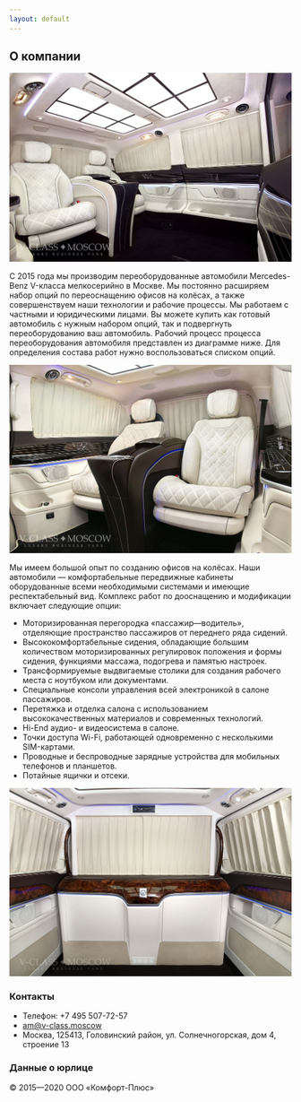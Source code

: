 ```yaml
---
layout: default
---
```


## О компании

![V-class Moscow](images/v-class-1.jpg)

С 2015 года мы производим переоборудованные автомобили Mercedes-Benz V-класса мелкосерийно в Москве. Мы постоянно расширяем набор опций по переоснащению офисов на колёсах, а также совершенствуем наши технологии и рабочие процессы. Мы работаем с частными и юридическими лицами.
Вы можете купить как готовый автомобиль с нужным набором опций, так и подвергнуть переоборудованию ваш автомобиль.
Рабочий процесс процесса переоборудования автомобиля представлен из диаграмме ниже. Для определения состава работ нужно воспользоваться списком опций.

![V-class Moscow](images/v-class-2.jpg)

Мы имеем большой опыт по созданию офисов на колёсах. Наши автомобили — комфортабельные передвижные кабинеты оборудованные всеми необходимыми системами и имеющие респектабельный вид. Комплекс работ по дооснащению и модификации включает следующие опции:

- Моторизированная перегородка &laquo;пассажир&mdash;водитель&raquo;, отделяющие пространство пассажиров от переднего ряда сидений.
- Высококомфортабельные сидения, обладающие большим количеством моторизированных регулировок положения и формы сидения, функциями массажа, подогрева и памятью настроек.
- Трансформируемые выдвигаемые столики для создания рабочего места с ноутбуком или документами.
- Специальные консоли управления всей электроникой в салоне пассажиров.
- Перетяжка и отделка салона с использованием высококачественных материалов и современных технологий.
- Hi-End аудио- и видеосистема в салоне.
- Точки доступа Wi-Fi, работающей одновременно с несколькими SIM-картами.
- Проводные и беспроводные зарядные устройства для мобильных телефонов и планшетов.
- Потайные ящички и отсеки.

![V-class Moscow](images/v-class-3.jpg)

### Контакты

- Телефон: +7 495 507-72-57
- am@v-class.moscow
- Москва, 125413, Головинский район, ул. Солнечногорская, дом 4, строение 13

### Данные о юрлице
© 2015—2020 ООО «Комфорт-Плюс»